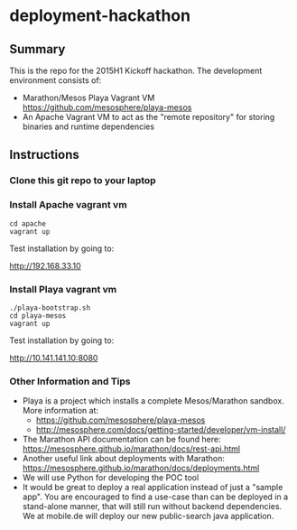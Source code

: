 # deployment-hackathon

## Summary

This is the repo for the 2015H1 Kickoff hackathon.  The development environment consists of:

* Marathon/Mesos Playa Vagrant VM  https://github.com/mesosphere/playa-mesos
* An Apache Vagrant VM to act as the "remote repository" for storing binaries and runtime dependencies

## Instructions

### Clone this git repo to your laptop

### Install Apache vagrant vm

```
cd apache 
vagrant up
```

Test installation by going to: 

http://192.168.33.10

### Install Playa vagrant vm

```
./playa-bootstrap.sh
cd playa-mesos
vagrant up
```
Test installation by going to: 

http://10.141.141.10:8080


### Other Information and Tips

* Playa is a project which installs a complete Mesos/Marathon sandbox. More information at:
  - https://github.com/mesosphere/playa-mesos
  - http://mesosphere.com/docs/getting-started/developer/vm-install/
* The Marathon API documentation can be found here: https://mesosphere.github.io/marathon/docs/rest-api.html
* Another useful link about deployments with Marathon: https://mesosphere.github.io/marathon/docs/deployments.html
* We will use Python for developing the POC tool
* It would be great to deploy a real application instead of just a "sample app".  You are encouraged to find a use-case than can be deployed in a stand-alone manner, that will still run without backend dependencies.  We at mobile.de will deploy our new public-search java application.
